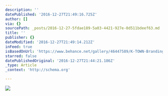```yaml
---
description: ''
datePublished: '2016-12-27T21:49:16.725Z'
author: []
via: {}
sourcePath: _posts/2016-12-27-5fdae189-5a03-4421-927e-0d511bdeef63.md
title: ''
publisher: {}
dateModified: '2016-12-27T21:49:14.212Z'
inFeed: true
isBasedOnUrl: 'https://www.behance.net/gallery/46447589/K-TOWN-Branding'
starred: false
datePublishedOriginal: '2016-12-27T21:44:21.186Z'
_type: Article
_context: 'http://schema.org'

---
```

![](https://the-grid-user-content.s3-us-west-2.amazonaws.com/02cbd6ed-4b57-47b0-bd3e-766659fa70f1.jpg)